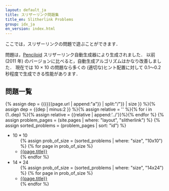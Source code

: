 ```yaml
---
layout: default_ja
title: スリザーリンク問題集
title_en: Slitherlink Problems
group: idx_ja
en_version: index.html
---
```

ここでは，スリザーリンクの問題で遊ぶことができます．

問題は，[Penciloid](https://github.com/semiexp/penciloid) スリザーリンク自動生成器により生成されました．
以前 (2011 年) のバージョンに比べると，自動生成アルゴリズムはかなり改善しました．
現在では 10 × 10 の問題なら多くの (適切な)ヒント配置に対して 0.1～0.2 秒程度で生成できる性能があります．

## 問題一覧
{% assign dep = {{{{{{page.url | append:"a"}} | split:"/"}} | size }} %}{% assign dep = {{dep | minus:2 }} %}{% assign relative = '' %}{% for i in (1..dep) %}{% assign relative = {{relative | append:'../'}}%}{% endfor %}
{% assign problem_pages = (site.pages | where: "layout", "slitherlink") %}
{% assign sorted_problems = (problem_pages | sort: "id") %}
<ul>
<li>10 * 10<ul>
{% assign prob_of_size = (sorted_problems | where: "size", "10x10") %}
{% for page in prob_of_size %}
<li><a href="{{relative}}{{ page.url | replace_first:'/',''}}">{{page.title}}</a></li>
{% endfor %}
</ul></li>
<li>14 * 24<ul>
{% assign prob_of_size = (sorted_problems | where: "size", "14x24") %}
{% for page in prob_of_size %}
<li><a href="{{relative}}{{ page.url | replace_first:'/',''}}">{{page.title}}</a></li>
{% endfor %}
</ul></li>
</ul>
